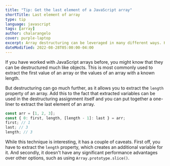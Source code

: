 ```yaml
---
title: "Tip: Get the last element of a JavaScript array"
shortTitle: Last element of array
type: tip
language: javascript
tags: [array]
author: chalarangelo
cover: purple-laptop
excerpt: Array destructuring can be leveraged in many different ways. Here's one of them.
dateModified: 2022-08-28T05:00:00-04:00
---
```


If you have worked with JavaScript arrays before, you might know that they can be destructured much like objects. This is most commonly used to extract the first value of an array or the values of an array with a known length.

But destructuring can go much further, as it allows you to extract the `length` property of an array. Add this to the fact that extracted variables can be used in the destructuring assignment itself and you can put together a one-liner to extract the last element of an array.

```js
const arr = [1, 2, 3];
const { 0: first, length, [length - 1]: last } = arr;
first; // 1
last; // 3
length; // 3
```

While this technique is interesting, it has a couple of caveats. First off, you have to extract the `length` property, which creates an additional variable for it. And secondly, it doesn't have any significant performance advantages over other options, such as using `Array.prototype.slice()`.
